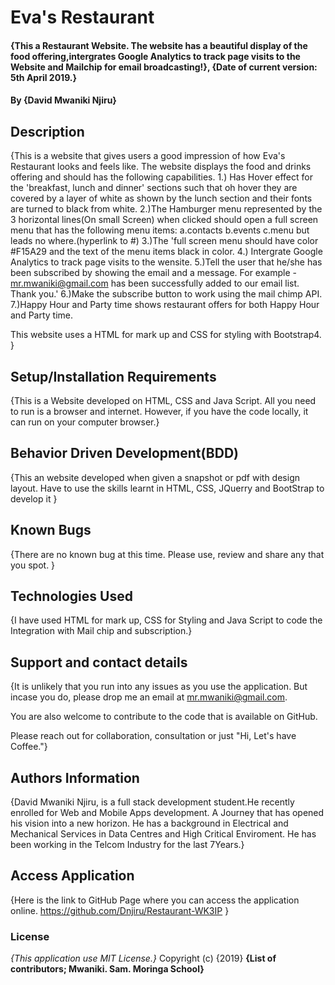 # Eva's Restaurant
#### {This a Restaurant Website. The website has a beautiful display of the food offering,intergrates Google Analytics to track page visits to the Website and Mailchip for email broadcasting!}, {Date of current version: 5th April 2019.}
#### By **{David Mwaniki Njiru}**
## Description
{This is a website that gives users a good impression of how Eva's Restaurant looks and feels like. The website displays the food and drinks offering and should has the following capabilities.
1.) Has Hover effect for the 'breakfast, lunch and dinner' sections such that oh hover they are covered by a layer of white as shown by the lunch section and their fonts are turned to black from white.
2.)The Hamburger menu represented by the 3 horizontal lines(On small Screen) when clicked should open a full screen menu that has the following menu items: a.contacts b.events c.menu but leads no where.(hyperlink to #)
3.)The 'full screen menu should have color #F15A29 and the text of the menu items black in color.
4.) Intergrate Google Analytics to track page visits to the wensite.
5.)Tell the user that he/she has been subscribed by showing the email and a message. For example - mr.mwaniki@gmail.com has been successfully added to our email list. Thank you.'
6.)Make the subscribe button to work using the mail chimp API.
7.)Happy Hour and Party time shows restaurant offers for both Happy Hour and Party time.

This website  uses a HTML for mark up and CSS for styling with Bootstrap4. }

## Setup/Installation Requirements
{This is a Website developed on HTML, CSS and Java Script. All you need to run is a browser and internet. However, if you have the code locally, it can run on your computer browser.}

## Behavior Driven Development(BDD)
{This an website developed when given a snapshot or pdf with design layout. Have to use the skills learnt in HTML, CSS, JQuerry and BootStrap to develop it }
## Known Bugs
{There are no known bug at this time. Please use, review and share any  that you spot. }
## Technologies Used
{I have used HTML for mark up, CSS for Styling and Java Script to code the Integration with Mail chip and subscription.}
## Support and contact details
{It is unlikely that you run into any issues as you use the application. But incase you do, please drop me an email at mr.mwaniki@gmail.com.

You are also welcome to contribute to the code that is available on GitHub.

Please reach out for collaboration, consultation or just "Hi, Let's have Coffee."}

## Authors Information
{David Mwaniki Njiru, is a full stack development student.He recently enrolled for Web and Mobile Apps development. A Journey that has opened his vision into a new horizon. He has a background in Electrical and Mechanical Services in Data Centres and High Critical Enviroment. He has been working in the Telcom Industry for the last 7Years.}

## Access Application
{Here is the link to GitHub Page where you can access the application online.
https://github.com/Dnjiru/Restaurant-WK3IP } 

### License
*{This application use MIT License.}*
Copyright (c) {2019} **{List of contributors; Mwaniki. Sam. Moringa School}**